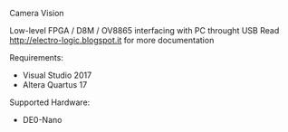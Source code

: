 Camera Vision

Low-level FPGA / D8M / OV8865 interfacing with PC throught USB
Read http://electro-logic.blogspot.it for more documentation

Requirements:

- Visual Studio 2017
- Altera Quartus 17

Supported Hardware:

- DE0-Nano